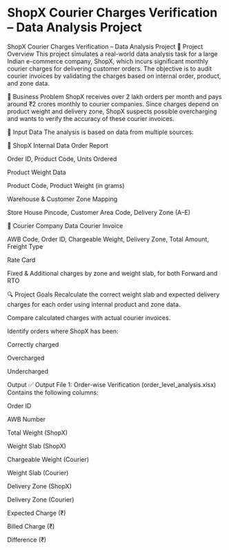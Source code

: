 # ShopX Courier Charges Verification – Data Analysis Project

ShopX Courier Charges Verification – Data Analysis Project
📘 Project Overview
This project simulates a real-world data analysis task for a large Indian e-commerce company, ShopX, which incurs significant monthly courier charges for delivering customer orders. The objective is to audit courier invoices by validating the charges based on internal order, product, and zone data.

🎯 Business Problem
ShopX receives over 2 lakh orders per month and pays around ₹2 crores monthly to courier companies. Since charges depend on product weight and delivery zone, ShopX suspects possible overcharging and wants to verify the accuracy of these courier invoices.

📂 Input Data
The analysis is based on data from multiple sources:

🔸 ShopX Internal Data
Order Report

Order ID, Product Code, Units Ordered

Product Weight Data

Product Code, Product Weight (in grams)

Warehouse & Customer Zone Mapping

Store House Pincode, Customer Area Code, Delivery Zone (A–E)

🔸 Courier Company Data
Courier Invoice

AWB Code, Order ID, Chargeable Weight, Delivery Zone, Total Amount, Freight Type

Rate Card

Fixed & Additional charges by zone and weight slab, for both Forward and RTO

🔍 Project Goals
Recalculate the correct weight slab and expected delivery charges for each order using internal product and zone data.

Compare calculated charges with actual courier invoices.

Identify orders where ShopX has been:

Correctly charged

Overcharged

Undercharged

 Output
✅ Output File 1: Order-wise Verification (order_level_analysis.xlsx)
Contains the following columns:

Order ID

AWB Number

Total Weight (ShopX)

Weight Slab (ShopX)

Chargeable Weight (Courier)

Weight Slab (Courier)

Delivery Zone (ShopX)

Delivery Zone (Courier)

Expected Charge (₹)

Billed Charge (₹)

Difference (₹)

